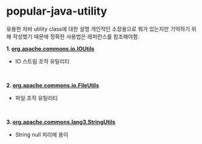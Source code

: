 # popular-java-utility
유용한 자바 utility class에 대한 설명
개인적인 소장용으로 뭐가 있는지만 기억하기 위해 작성했기 때문에 정확한 사용법은 레퍼런스를 참조해야함.


<b> 1. <a href="/src/main/java/yjh/utility/apache/commons/io/IOUtils/"> org.apache.commons.io.IOUtils </a> </b>
 - IO 스트림 조작 유틸리티	
<br>

<b> 2. <a href="/src/main/java/yjh/utility/apache/commons/io/FileUtils/"> org.apache.commons.io.FileUtils </a> </b>
 - 파일 조작 유틸리티
<br>

<b> 3. <a href="/src/main/java/yjh/utility/apache/commons/lang/StringUtils/"> org.apache.commons.lang3.StringUtils </a> </b>
 - String null 처리에 용이
<br>	